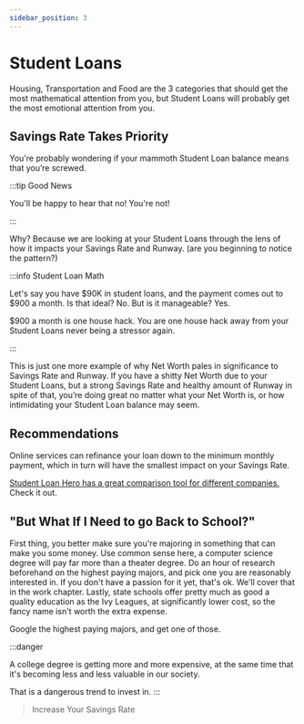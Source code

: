 ```yaml
---
sidebar_position: 3
---
```


# Student Loans

Housing, Transportation and Food are the 3 categories that should get the most mathematical attention from you, but Student Loans will probably get the most emotional attention from you. 

## Savings Rate Takes Priority

You're probably wondering if your mammoth Student Loan balance means that you’re screwed. 

:::tip Good News

You'll be happy to hear that no! You're not!

:::

Why? Because we are looking at your Student Loans through the lens of how it impacts your Savings Rate and Runway. (are you beginning to notice the pattern?) 

:::info Student Loan Math

Let's say you have $90K in student loans, and the payment comes out to $900 a month. Is that ideal? No. But is it manageable? Yes. 

$900 a month is one house hack. You are one house hack away from your Student Loans never being a stressor again. 

:::

This is just one more example of why Net Worth pales in significance to Savings Rate and Runway. If you have a shitty Net Worth due to your Student Loans, but a strong Savings Rate and healthy amount of Runway in spite of that, you’re doing great no matter what your Net Worth is, or how intimidating your Student Loan balance may seem.

## Recommendations

Online services can refinance your loan down to the minimum monthly payment, which in turn will have the smallest impact on your Savings Rate.

[Student Loan Hero has a great comparison tool for different companies.](https://studentloanhero.com/featured/5-banks-to-refinance-your-student-loans/) Check it out.

## "But What If I Need to go Back to School?"

First thing, you better make sure you're majoring in something that can make you some money. Use common sense here, a computer science degree will pay far more than a theater degree. Do an hour of research beforehand on the highest paying majors, and pick one you are reasonably interested in. If you don't have a passion for it yet, that's ok. We'll cover that in the work chapter. Lastly, state schools offer pretty much as good a quality education as the Ivy Leagues, at significantly lower cost, so the fancy name isn't worth the extra expense. 

Google the highest paying majors, and get one of those.

:::danger 

A college degree is getting more and more expensive, at the same time that it's becoming less and less valuable in our society.

That is a dangerous trend to invest in.
:::

>Increase Your Savings Rate